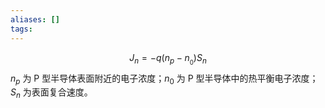 ```yaml
---
aliases: []
tags:
---
```

$$
J_{n}=-q(n_{p}-n_{_{0}})S_{n}
$$
$n _{p}$ 为 P 型半导体表面附近的电子浓度；$n_{0}$ 为 P 型半导体中的热平衡电子浓度；$S_{n}$ 为表面复合速度。
